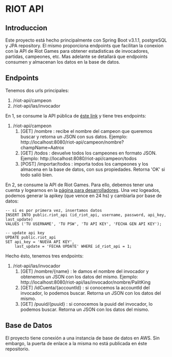 # RIOT API

## Introduccion

Este proyecto está hecho principalmente con Spring Boot v3.1.1, postgreSQL y JPA repository. 
El mismo proporciona endpoints que facilitan la conexion con la API de Riot Games para obtener
estadisticas de invocadores, partidas, campeones, etc. Mas adelante se detallará que endpoints consumen 
y almacenan los datos en la base de datos. 

## Endpoints

Tenemos dos urls principales:
1. /riot-api/campeon
2. /riot-api/las/invocador

En 1, se consume la API pública de [éste link](https://ddragon.leagueoflegends.com/cdn/13.13.1/data/en_US/champion.json)
y tiene tres endpoints:

1. /riot-api/campeon
   1. [GET] /nombre : recibe el nombre del campeon que queremos buscar y retorna un JSON con sus datos.
    Ejemplo: http://localhost:8080/riot-api/campeon/nombre?champName=Aatrox 
   2. [GET] /todos : devuelve todos los campeones en formato JSON. Ejemplo: http://localhost:8080/riot-api/campeon/todos
   3. [POST] /importar/todos : importa todos los campeones y los almacena en la base de datos, con sus propiedades. Retorna 'OK' si todo salió bien.

En 2, se consume la API de Riot Games. Para ello, debemos tener una cuenta y logearnos en la [página para desarrolladores](https://developer.riotgames.com/). 
Una vez logeados, podemos generar la apikey (que vence en 24 hs) y cambiarla por base de datos:

    -- si es por primera vez, insertamos datos
    INSERT INTO public.riot_api (id_riot_api, username, password, api_key, last_update)
    VALUES ('TU USERNAME', 'TU PSW', 'TU API KEY', 'FECHA GEN API KEY');

    -- update api key
    UPDATE public.riot_api
    SET api_key = 'NUEVA API KEY',
        last_update = 'FECHA UPDATE' WHERE id_riot_api = 1;

Hecho ésto, tenemos tres endpoints:

1. /riot-api/las/invocador
   1. [GET] /nombre/{name} : le damos el nombre del invocador y obtenemos un JSON con los datos del mismo. Ejemplo: http://localhost:8080/riot-api/las/invocador/nombre/PalitKing
   2. [GET] /idCuenta/{accountId} : si conocemos la accountId del invocador, lo podemos buscar. Retorna un JSON con los datos del mismo.
   3. [GET] /puuid/{puuid} : si conocemos la puuid del invocador, lo podemos buscar. Retorna un JSON con los datos del mismo.

## Base de Datos

El proyecto tiene conexión a una instancia de base de datos en AWS. Sin embargo, la 
puerta de enlace a la misma no está publicada en éste repositorio.
